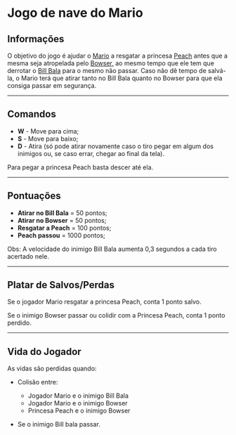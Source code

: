 # Jogo de nave do Mario

## Informações

O objetivo do jogo é ajudar o <a href="https://mario.fandom.com/pt/wiki/Mario" target="_blank">Mario</a> a resgatar a princesa <a href="https://mario.fandom.com/pt/wiki/Princesa_Peach" target="_blank">Peach</a> antes que a mesma seja atropelada pelo <a href="https://mario.fandom.com/pt/wiki/Bowser" target="_blank">Bowser,</a> ao mesmo tempo que ele tem que derrotar o <a href="https://mario.fandom.com/pt/wiki/Bill_Bala" target="_blank">Bill Bala</a> para o mesmo não passar. Caso não dê tempo de salvá-la, o Mario terá que atirar tanto no Bill Bala quanto no Bowser para que ela consiga passar em segurança.

***

## Comandos

* **W** - Move para cima;
* **S** - Move para baixo;
* **D** - Atira (só pode atirar novamente caso o tiro pegar em algum dos inimigos ou, se caso errar, chegar ao final da tela).

Para pegar a princesa Peach basta descer até ela.

***

## Pontuações

* **Atirar no Bill Bala** = 50 pontos;
* **Atirar no Bowser** = 50 pontos;
* **Resgatar a Peach** = 100 pontos;
* **Peach passou** = 1000 pontos;

Obs: A velocidade do inimigo Bill Bala aumenta 0,3 segundos a cada tiro acertado nele.

***

## Platar de Salvos/Perdas

Se o jogador Mario resgatar a princesa Peach, conta 1 ponto salvo.

Se o inimigo Bowser passar ou colidir com a Princesa Peach, conta 1 ponto perdido.

***
 
 ## Vida do Jogador

As vidas são perdidas quando:

* Colisão entre:
  * Jogador Mario e o inimigo Bill Bala
  * Jogador Mario e o inimigo Bowser
  * Princesa Peach e o inimigo Bowser

* Se o inimigo Bill bala passar.
